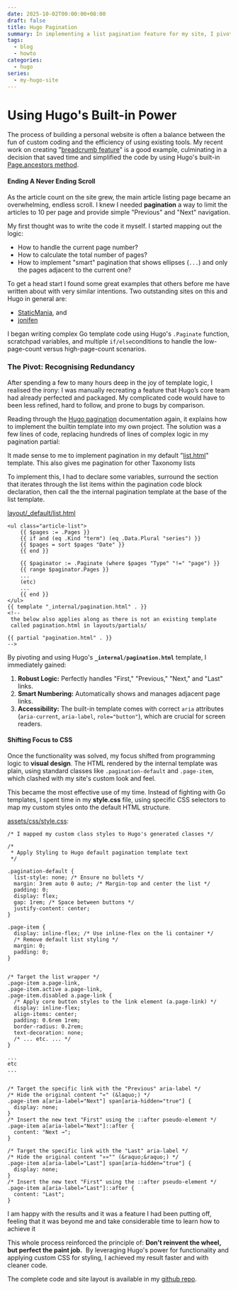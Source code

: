 ```yaml
---
date: 2025-10-02T00:00:00+08:00
draft: false
title: Hugo Pagination
summary: In implementing a list pagination feature for my site, I pivoted from complex custom code to using Hugo's robust built-in template. This saved development time, which was better spent styling the default HTML output with custom CSS.
tags:
  - blog
  - howto
categories:
  - hugo
series:
  - my-hugo-site
---
```

# Using Hugo's Built-in Power

The process of building a personal website is often a balance between the fun of custom coding and the efficiency of using existing tools.  My recent work on creating "[breadcrumb feature](../2025-09-26-hugo-breadcrumbs)" is a good example, culminating in a decision that saved time and simplified the code by using Hugo's built-in [Page.ancestors method](https://gohugo.io/methods/page/ancestors/).

#### Ending A Never Ending Scroll

As the article count on the site grew, the main article listing page became an overwhelming, endless scroll. I knew I needed **pagination** a way to limit the articles to 10 per page and provide simple "Previous" and "Next" navigation.

My first thought was to write the code it myself.  I started mapping out the logic:
- How to handle the current page number?
- How to calculate the total number of pages?
- How to implement "smart" pagination that shows ellipses (`...`) and only the pages adjacent to the current one?

To get a head start I found some great examples that others before me have written about with very similar intentions.  Two outstanding sites on this and Hugo in general are:
- [StaticMania](https://staticmania.com/blog/hugo-pagination), and
- [jonifen](https://jonifen.co.uk/blog/how-i-built-my-custom-hugo-pagination/)

I began writing complex Go template code using Hugo's `.Paginate` function, scratchpad variables, and multiple `if/else`conditions to handle the low-page-count versus high-page-count scenarios.

### The Pivot: Recognising Redundancy

After spending a few to many hours deep in the joy of template logic, I realised the irony:  I was manually recreating a feature that Hugo’s core team had already perfected and packaged.  My complicated code would have to been less refined, hard to follow, and prone to bugs by comparison.

Reading through the [Hugo pagination](https://gohugo.io/templates/pagination/) documentation again, it explains how to implement the builtin template into my own project. The solution was a few lines of code, replacing hundreds of lines of complex logic in my pagination partial:

It made sense to me to implement pagination in my default "[list.html](https://github.com/mikewebbtech/mikewebbtech-hugo/blob/main/layouts/_default/list.html)" template.  This also gives me pagination for other Taxonomy lists 

To implement this, I had to declare some variables, surround the section that iterates through the list items within the pagination code block declaration, then call the the internal pagination template at the base of the list template.

[layout/_default/list.html](https://github.com/mikewebbtech/mikewebbtech-hugo/blob/main/layouts/_default/list.html)
```go-html-template
<ul class="article-list">
    {{ $pages := .Pages }}
    {{ if and (eq .Kind "term") (eq .Data.Plural "series") }}
    {{ $pages = sort $pages "Date" }}
    {{ end }}
    
    {{ $paginator := .Paginate (where $pages "Type" "!=" "page") }}
    {{ range $paginator.Pages }}
    ...
    (etc)
    ...
    {{ end }}
</ul>
{{ template "_internal/pagination.html" . }}
<!-- 
 the below also applies along as there is not an existing template 
 called pagination.html in layouts/partials/
 
{{ partial "pagination.html" . }}
-->
```

By pivoting and using Hugo's **`_internal/pagination.html`** template, I immediately gained:
1. **Robust Logic:** Perfectly handles "First," "Previous," "Next," and "Last" links.
2. **Smart Numbering:** Automatically shows and manages adjacent page links.
3. **Accessibility:** The built-in template comes with correct `aria` attributes (`aria-current`, `aria-label`, `role="button"`), which are crucial for screen readers.

#### Shifting Focus to CSS

Once the functionality was solved, my focus shifted from programming logic to **visual design**. The HTML rendered by the internal template was plain, using standard classes like `.pagination-default` and `.page-item`, which clashed with my site's custom look and feel.

This became the most effective use of my time. Instead of fighting with Go templates, I spent time in my **style.css** file, using specific CSS selectors to map my custom styles onto the default HTML structure.

[assets/css/style.css](https://github.com/mikewebbtech/mikewebbtech-hugo/blob/main/assets/css/style.css):
```
/* I mapped my custom class styles to Hugo's generated classes */

/* 
 * Apply Styling to Hugo default pagination template text
 */
 
.pagination-default {
  list-style: none; /* Ensure no bullets */
  margin: 3rem auto 0 auto; /* Margin-top and center the list */
  padding: 0;
  display: flex;
  gap: 1rem; /* Space between buttons */
  justify-content: center;
}

.page-item {
  display: inline-flex; /* Use inline-flex on the li container */
  /* Remove default list styling */
  margin: 0;
  padding: 0;
}


/* Target the list wrapper */
.page-item a.page-link,
.page-item.active a.page-link,
.page-item.disabled a.page-link {
  /* Apply core button styles to the link element (a.page-link) */
  display: inline-flex;
  align-items: center;
  padding: 0.6rem 1rem;
  border-radius: 0.2rem;
  text-decoration: none;
  /* ... etc. ... */
}

...
etc
...


/* Target the specific link with the "Previous" aria-label */
/* Hide the original content "«" (&laquo;) */
.page-item a[aria-label="Next"] span[aria-hidden="true"] {
  display: none;
}
/* Insert the new text "First" using the ::after pseudo-element */
.page-item a[aria-label="Next"]::after {
  content: "Next →";
}

/* Target the specific link with the "Last" aria-label */
/* Hide the original content "»»"" (&raquo;&raquo;) */
.page-item a[aria-label="Last"] span[aria-hidden="true"] {
  display: none;
}
/* Insert the new text "First" using the ::after pseudo-element */
.page-item a[aria-label="Last"]::after {
  content: "Last";
}
```

I am happy with the results and it was a feature I had been putting off, feeling that it was beyond me and take considerable time to learn how to achieve it

This whole process reinforced the principle of: **Don't reinvent the wheel, but perfect the paint job.**  By leveraging Hugo's power for functionality and applying custom CSS for styling,  I achieved my result faster and with cleaner code.

The complete code and site layout is available in my [github repo](https://github.com/mikewebbtech).

